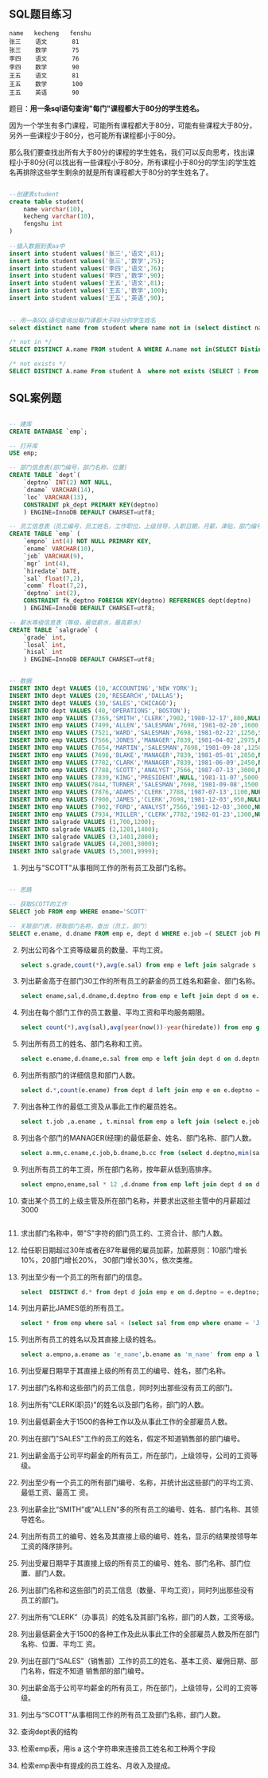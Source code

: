 ## SQL题目练习



```
name   kecheng   fenshu
张三    语文       81
张三    数学       75
李四    语文       76
李四    数学       90
王五    语文       81
王五    数学       100
王五    英语       90

```


题目：**用一条sql语句查询"每门"课程都大于80分的学生姓名。**


因为一个学生有多门课程，可能所有课程都大于80分，可能有些课程大于80分，另外一些课程少于80分，也可能所有课程都小于80分。

那么我们要查找出所有大于80分的课程的学生姓名，我们可以反向思考，找出课程小于80分(可以找出有一些课程小于80分，所有课程小于80分的学生)的学生姓名再排除这些学生剩余的就是所有课程都大于80分的学生姓名了。


```SQL

--创建表student
create table student(
	name varchar(10),
	kecheng varchar(10),
	fengshu int
)
 
--插入数据到表aa中
insert into student values('张三','语文',81);
insert into student values('张三','数学',75);
insert into student values('李四','语文',76);
insert into student values('李四','数学',90);
insert into student values('王五','语文',81);
insert into student values('王五','数学',100);
insert into student values('王五','英语',90);
 
 
-- 用一条SQL语句查询出每门课都大于80分的学生姓名
select distinct name from student where name not in (select distinct name from student where fengshu<=80);

/* not in */ 
SELECT DISTINCT A.name FROM student A WHERE A.name not in(SELECT Distinct S.name FROM student S WHERE S.score <80);

/* not exists */ 
SELECT DISTINCT A.name From student A  where not exists (SELECT 1 From student S Where  S.score <80 AND S.name =A.name);
```










## SQL案例题



```SQL

-- 建库
CREATE DATABASE `emp`;

-- 打开库
USE emp;

-- 部门信息表(部门编号，部门名称，位置)
CREATE TABLE `dept`( 
    `deptno` INT(2) NOT NULL, 
    `dname` VARCHAR(14), 
    `loc` VARCHAR(13), 
    CONSTRAINT pk_dept PRIMARY KEY(deptno) 
    ) ENGINE=InnoDB DEFAULT CHARSET=utf8;

-- 员工信息表（员工编号，员工姓名，工作职位，上级领导，入职日期，月薪，津贴，部门编号）
CREATE TABLE `emp` ( 
    `empno` int(4) NOT NULL PRIMARY KEY, 
    `ename` VARCHAR(10), 
    `job` VARCHAR(9), 
    `mgr` int(4), 
    `hiredate` DATE, 
    `sal` float(7,2), 
    `comm` float(7,2), 
    `deptno` int(2), 
    CONSTRAINT fk_deptno FOREIGN KEY(deptno) REFERENCES dept(deptno) 
    ) ENGINE=InnoDB DEFAULT CHARSET=utf8;

-- 薪水等级信息表（等级，最低薪水，最高薪水）
CREATE TABLE `salgrade` ( 
    `grade` int, 
    `losal` int, 
    `hisal` int 
    ) ENGINE=InnoDB DEFAULT CHARSET=utf8;


-- 数据
INSERT INTO dept VALUES (10,'ACCOUNTING','NEW YORK'); 
INSERT INTO dept VALUES (20,'RESEARCH','DALLAS');
INSERT INTO dept VALUES (30,'SALES','CHICAGO'); 
INSERT INTO dept VALUES (40,'OPERATIONS','BOSTON');
INSERT INTO emp VALUES (7369,'SMITH','CLERK',7902,'1980-12-17',800,NULL,20); 
INSERT INTO emp VALUES (7499,'ALLEN','SALESMAN',7698,'1981-02-20',1600,300,30); 
INSERT INTO emp VALUES (7521,'WARD','SALESMAN',7698,'1981-02-22',1250,500,30); 
INSERT INTO emp VALUES (7566,'JONES','MANAGER',7839,'1981-04-02',2975,NULL,20);
INSERT INTO emp VALUES (7654,'MARTIN','SALESMAN',7698,'1981-09-28',1250,1400,30); 
INSERT INTO emp VALUES (7698,'BLAKE','MANAGER',7839,'1981-05-01',2850,NULL,30); 
INSERT INTO emp VALUES (7782,'CLARK','MANAGER',7839,'1981-06-09',2450,NULL,10); 
INSERT INTO emp VALUES (7788,'SCOTT','ANALYST',7566,'1987-07-13',3000,NULL,20); 
INSERT INTO emp VALUES (7839,'KING','PRESIDENT',NULL,'1981-11-07',5000,NULL,10); 
INSERT INTO emp VALUES(7844,'TURNER','SALESMAN',7698,'1981-09-08',1500,0,30); 
INSERT INTO emp VALUES (7876,'ADAMS','CLERK',7788,'1987-07-13',1100,NULL,20); 
INSERT INTO emp VALUES (7900,'JAMES','CLERK',7698,'1981-12-03',950,NULL,30); 
INSERT INTO emp VALUES (7902,'FORD','ANALYST',7566,'1981-12-03',3000,NULL,20); 
INSERT INTO emp VALUES (7934,'MILLER','CLERK',7782,'1982-01-23',1300,NULL,10);
INSERT INTO salgrade VALUES (1,700,1200); 
INSERT INTO salgrade VALUES (2,1201,1400); 
INSERT INTO salgrade VALUES (3,1401,2000); 
INSERT INTO salgrade VALUES (4,2001,3000); 
INSERT INTO salgrade VALUES (5,3001,9999);
```

1. 列出与"SCOTT"从事相同工作的所有员工及部门名称。

```SQL

-- 思路

-- 获取SCOTT的工作  
SELECT job FROM emp WHERE ename='SCOTT'

-- 关联部门表，获取部门名称，查出（员工，部门）    
SELECT e.ename, d.dname FROM emp e, dept d WHERE e.job =( SELECT job FROM emp WHERE ename = 'SCOTT' ) AND e.ename<>'SCOTT' AND e.deptno=d.deptno
```


2. 列出公司各个工资等级雇员的数量、平均工资。

    ```SQL
    select s.grade,count(*),avg(e.sal) from emp e left join salgrade s on e.sal between s.losal and s.hisal group by s.grade ;
    ```

3. 列出薪金高于在部门30工作的所有员工的薪金的员工姓名和薪金、部门名称。

    ```SQL
    select ename,sal,d.dname,d.deptno from emp e left join dept d on e.deptno = d.deptno where e.sal > (select max(sal) from emp where deptno = 30);
    ```

4. 列出在每个部门工作的员工数量、平均工资和平均服务期限。

    ```SQL
    select count(*),avg(sal),avg(year(now())-year(hiredate)) from emp group by deptno;
    ```

5. 列出所有员工的姓名、部门名称和工资。

    ```SQL
    select e.ename,d.dname,e.sal from emp e left join dept d on d.deptno = e.deptno;
    ```

6. 列出所有部门的详细信息和部门人数。

    ```SQL
    select d.*,count(e.ename) from dept d left join emp e on e.deptno = d.deptno group by d.deptno;
    ```

7. 列出各种工作的最低工资及从事此工作的雇员姓名。

    ```SQL
    select t.job ,a.ename , t.minsal from emp a left join (select e.job as job , min(e.sal) as minsal from emp e group by e.job) t on a.job = t.job;

    ```

8. 列出各个部门的MANAGER(经理)的最低薪金、姓名、部门名称、部门人数。

    ```SQL
    select a.mm,c.ename,c.job,b.dname,b.cc from (select d.deptno,min(sal) mm from emp e left join dept d on e.deptno = d.deptno where job = 'MANAGER' group by deptno) a left join (select d.deptno,d.dname,count(*) cc from emp e left join dept d on e.deptno = d.deptno group by d.deptno) b on a.deptno = b.deptno left join emp c on c.sal = a.mm and b.deptno = c.deptno ;
    ```

9. 列出所有员工的年工资，所在部门名称，按年薪从低到高排序。

    ```SQL
    select empno,ename,sal * 12 ,d.dname from emp left join dept d on d.deptno = emp.deptno order by sal * 12 asc;
    ```


10. 查出某个员工的上级主管及所在部门名称，并要求出这些主管中的月薪超过3000

    ```

    ```

11. 求出部门名称中，带"S"字符的部门员工的、工资合计、部门人数。

12. 给任职日期超过30年或者在87年雇佣的雇员加薪，加薪原则：10部门增长10%，20部门增长20%， 30部门增长30%，依次类推。

13. 列出至少有一个员工的所有部门的信息。

    ```SQL
    select  DISTINCT d.* from dept d join emp e on d.deptno = e.deptno; 
    ```

14. 列出月薪比JAMES低的所有员工。

    ```SQL
    select * from emp where sal < (select sal from emp where ename = 'JAMES')
    ```


15. 列出所有员工的姓名以及其直接上级的姓名。

    ```SQL
    select a.empno,a.ename as 'e_name',b.ename as 'm_name' from emp a left join emp b on a.mgr = b.empno;
    ```

16. 列出受雇日期早于其直接上级的所有员工的编号、姓名，部门名称。

17. 列出部门名称和这些部门的员工信息，同时列出那些没有员工的部门。

18. 列出所有"CLERK(职员)"的姓名以及部门名称，部门的人数。

19. 列出最低薪金大于1500的各种工作以及从事此工作的全部雇员人数。

20. 列出在部门"SALES"工作的员工的姓名，假定不知道销售部的部门编号。

21. 列出薪金高于公司平均薪金的所有员工，所在部门，上级领导，公司的工资等级。

22. 列出至少有一个员工的所有部门编号、名称，并统计出这些部门的平均工资、最低工资、最高工 资。

23. 列出薪金比“SMITH”或“ALLEN”多的所有员工的编号、姓名、部门名称、其领导姓名。

24. 列出所有员工的编号、姓名及其直接上级的编号、姓名，显示的结果按领导年工资的降序排列。

25. 列出受雇日期早于其直接上级的所有员工的编号、姓名、部门名称、部门位置、部门人数。

26. 列出部门名称和这些部门的员工信息（数量、平均工资），同时列出那些没有员工的部门。

27. 列出所有“CLERK”（办事员）的姓名及其部门名称，部门的人数，工资等级。

28. 列出最低薪金大于1500的各种工作及此从事此工作的全部雇员人数及所在部门名称、位置、平均工 资。

29. 列出在部门“SALES”（销售部）工作的员工的姓名、基本工资、雇佣日期、部门名称，假定不知道 销售部的部门编号。

30. 列出薪金高于公司平均薪金的所有员工，所在部门，上级领导，公司的工资等级。

31. 列出与“SCOTT”从事相同工作的所有员工及部门名称，部门人数。

32. 查询dept表的结构

33. 检索emp表，用is a 这个字符串来连接员工姓名和工种两个字段

34. 检索emp表中有提成的员工姓名、月收入及提成。

